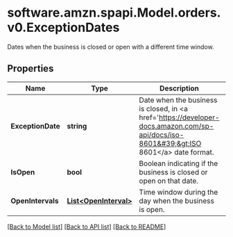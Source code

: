 # software.amzn.spapi.Model.orders.v0.ExceptionDates
Dates when the business is closed or open with a different time window.

## Properties

Name | Type | Description | Notes
------------ | ------------- | ------------- | -------------
**ExceptionDate** | **string** | Date when the business is closed, in &lt;a href&#x3D;&#39;https://developer-docs.amazon.com/sp-api/docs/iso-8601&#39;&gt;ISO 8601&lt;/a&gt; date format. | [optional] 
**IsOpen** | **bool** | Boolean indicating if the business is closed or open on that date. | [optional] 
**OpenIntervals** | [**List&lt;OpenInterval&gt;**](OpenInterval.md) | Time window during the day when the business is open. | [optional] 

[[Back to Model list]](../README.md#documentation-for-models) [[Back to API list]](../README.md#documentation-for-api-endpoints) [[Back to README]](../README.md)

